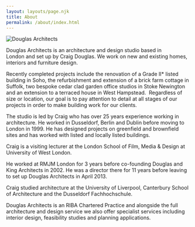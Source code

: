 ```yaml
---
layout: layouts/page.njk
title: About
permalink: /about/index.html
---
```

![Douglas Architects](/images/craig-douglas-architect-2.jpeg "Craig Douglas")

Douglas Architects is an architecture and design studio based in\
London and set up by Craig Douglas. We work on new and existing homes, interiors and furniture design.

Recently completed projects include the renovation of a Grade II* listed building in Soho, the refurbishment and extension of a brick farm cottage in Suffolk, two bespoke cedar clad garden office studios in Stoke Newington and an extension to a terraced house in West Hampstead.  Regardless of size or location, our goal is to pay attention to detail at all stages of our projects in order to make building work for our clients.

The studio is led by Craig who has over 25 years experience working in architecture. He worked in Dusseldorf, Berlin and Dublin before moving to London in 1999. He has designed projects on greenfield and brownfield sites and has worked with listed and locally listed buildings.

Craig is a visiting lecturer at the London School of Film, Media & Design at University of West London.

He worked at RMJM London for 3 years before co-founding Douglas and King Architects in 2002. He was a director there for 11 years before leaving to set up Douglas Architects in April 2013.

Craig studied architecture at the University of Liverpool, Canterbury School of Architecture and the Dusseldorf Fachhochschule. 

Douglas Architects is an RIBA Chartered Practice and alongside the full architecture and design service we also offer specialist services including interior design, feasibility studies and planning applications.